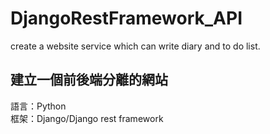 # DjangoRestFramework_API
create a website service which can write diary and to do list.

建立一個前後端分離的網站<br>
------

語言：Python<br>
框架：Django/Django rest framework<br>


